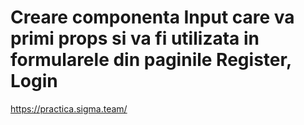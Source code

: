 <!-- # Tailwind CSS IntelliSense

# VS Code Settings - editor.quickSuggestions - strings on -->

<!-- # LoginPage va avea doar un state de tip object -->

<!-- # Buton login dispare daca esti pe ruta /login -->

# Creare componenta Input care va primi props si va fi utilizata in formularele din paginile Register, Login
https://practica.sigma.team/